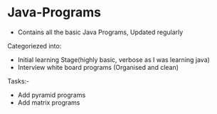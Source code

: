 # Java-Programs
- Contains all the basic Java Programs, Updated regularly

Categoriezed into:
- Initial learning Stage(highly basic, verbose as I was learning java)
- Interview white board programs (Organised and clean)

Tasks:-
- Add pyramid programs
- Add matrix programs
